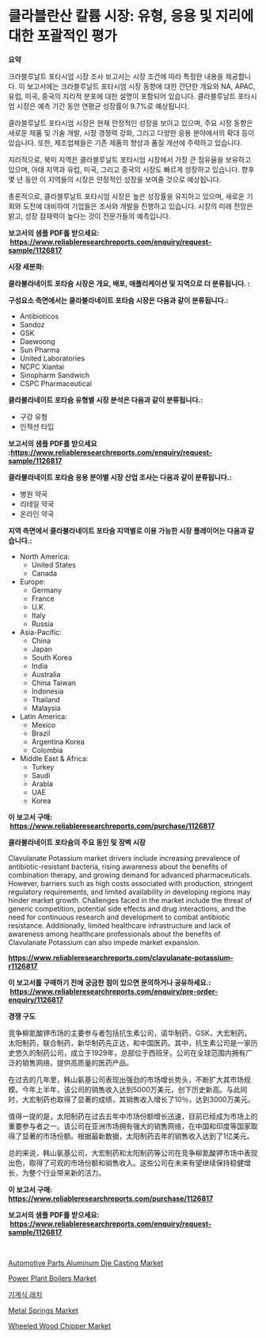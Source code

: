 <p><h1>클라블란산 칼륨 시장: 유형, 응용 및 지리에 대한 포괄적인 평가</h1></p><p><strong>요약</strong></p>
<p><p>크라블루날트 포타시엄 시장 조사 보고서는 시장 조건에 따라 특정한 내용을 제공합니다. 이 보고서에는 크라블루날트 포타시엄 시장 동향에 대한 간단한 개요와 NA, APAC, 유럽, 미국, 중국의 지리적 분포에 대한 설명이 포함되어 있습니다. 클라블루날트 포타시엄 시장은 예측 기간 동안 연평균 성장률이 9.7%로 예상됩니다.</p><p>클라블루날트 포타시엄 시장은 현재 안정적인 성장을 보이고 있으며, 주요 시장 동향은 새로운 제품 및 기술 개발, 시장 경쟁력 강화, 그리고 다양한 응용 분야에서의 확대 등이 있습니다. 또한, 제조업체들은 기존 제품의 향상과 품질 개선에 주력하고 있습니다.</p><p>지리적으로, 북미 지역은 클라블루날트 포타시엄 시장에서 가장 큰 점유율을 보유하고 있으며, 아태 지역과 유럽, 미국, 그리고 중국의 시장도 빠르게 성장하고 있습니다. 향후 몇 년 동안 이 지역들의 시장은 안정적인 성장을 보여줄 것으로 예상됩니다.</p><p>총론적으로, 클라블루날트 포타시엄 시장은 높은 성장률을 유지하고 있으며, 새로운 기회와 도전에 대비하여 기업들은 조사와 개발을 진행하고 있습니다. 시장의 미래 전망은 밝고, 성장 잠재력이 높다는 것이 전문가들의 예측입니다.</p></p>
<p><strong>보고서의 샘플 PDF를 받으세요: &nbsp;<a href="https://www.reliableresearchreports.com/enquiry/request-sample/1126817">https://www.reliableresearchreports.com/enquiry/request-sample/1126817</a></strong></p>
<p><strong>시장 세분화:</strong></p>
<p><strong> 클라불라네이트 포타슘 시장은 개요, 배포, 애플리케이션 및 지역으로 더 분류됩니다. :</strong></p>
<p><strong>구성요소 측면에서는 클라불라네이트 포타슘 시장은 다음과 같이 분류됩니다.:</strong></p>
<p><ul><li>Antibioticos</li><li>Sandoz</li><li>GSK</li><li>Daewoong</li><li>Sun Pharma</li><li>United Laboratories</li><li>NCPC Xiantai</li><li>Sinopharm Sandwich</li><li>CSPC Pharmaceutical</li></ul></p>
<p><strong> 클라불라네이트 포타슘 유형별 시장 분석은 다음과 같이 분류됩니다.:</strong></p>
<p><ul><li>구강 유형</li><li>인젝션 타입</li></ul></p>
<p><strong>보고서의 샘플 PDF를 받으세요 :<a href="https://www.reliableresearchreports.com/enquiry/request-sample/1126817">https://www.reliableresearchreports.com/enquiry/request-sample/1126817</a></strong></p>
<p><strong> 클라불라네이트 포타슘 응용 분야별 시장 산업 조사는 다음과 같이 분류됩니다.:</strong></p>
<p><ul><li>병원 약국</li><li>리테일 약국</li><li>온라인 약국</li></ul></p>
<p><strong>지역 측면에서 클라불라네이트 포타슘 지역별로 이용 가능한 시장 플레이어는 다음과 같습니다.:</strong></p>
<p><ul>
    <li>
        North America:
        <ul>
            <li>United States</li>
            <li>Canada</li>
        </ul>
    </li>
    <li>
        Europe:
        <ul>
            <li>Germany</li>
            <li>France</li>
            <li>U.K.</li>
            <li>Italy</li>
            <li>Russia</li>
        </ul>
    </li>
    <li>
        Asia-Pacific:
        <ul>
            <li>China</li>
            <li>Japan</li>
            <li>South Korea</li>
            <li>India</li>
            <li>Australia</li>
            <li>China Taiwan</li>
            <li>Indonesia</li>
            <li>Thailand</li>
            <li>Malaysia</li>
        </ul>
    </li>
    <li>
        Latin America:
        <ul>
            <li>Mexico</li>
            <li>Brazil</li>
            <li>Argentina Korea</li>
            <li>Colombia</li>
        </ul>
    </li>
    <li>
        Middle East & Africa:
        <ul>
            <li>Turkey</li>
            <li>Saudi</li>
            <li>Arabia</li>
            <li>UAE</li>
            <li>Korea</li>
        </ul>
    </li>
    </ul></p>
<p><strong>이 보고서 구매: &nbsp;<a href="https://www.reliableresearchreports.com/purchase/1126817">https://www.reliableresearchreports.com/purchase/1126817</a></strong></p>
<p><strong>클라불라네이트 포타슘의 주요 동인 및 장벽 시장</strong></p>
<p><p>Clavulanate Potassium market drivers include increasing prevalence of antibiotic-resistant bacteria, rising awareness about the benefits of combination therapy, and growing demand for advanced pharmaceuticals. However, barriers such as high costs associated with production, stringent regulatory requirements, and limited availability in developing regions may hinder market growth. Challenges faced in the market include the threat of generic competition, potential side effects and drug interactions, and the need for continuous research and development to combat antibiotic resistance. Additionally, limited healthcare infrastructure and lack of awareness among healthcare professionals about the benefits of Clavulanate Potassium can also impede market expansion.</p></p>
<p><strong><a href="https://www.reliableresearchreports.com/clavulanate-potassium-r1126817">https://www.reliableresearchreports.com/clavulanate-potassium-r1126817</a></strong></p>
<p><strong>이 보고서를 구매하기 전에 궁금한 점이 있으면 문의하거나 공유하세요.: &nbsp;<a href="https://www.reliableresearchreports.com/enquiry/pre-order-enquiry/1126817">https://www.reliableresearchreports.com/enquiry/pre-order-enquiry/1126817</a></strong></p>
<p><strong>경쟁 구도</strong></p>
<p><p>竞争柳氮酸钾市场的主要参与者包括抗生素公司，诺华制药，GSK，大宏制药，太阳制药，联合制药，新华制药先正达，和中国医药。其中，抗生素公司是一家历史悠久的制药公司，成立于1929年，总部位于西班牙。公司在全球范围内拥有广泛的销售网络，提供高质量的医药产品。</p><p>在过去的几年里，韩山氨基公司表现出强劲的市场增长势头，不断扩大其市场规模。今年上半年，该公司的销售收入达到5000万美元，创下历史新高。与此同时，大宏制药也取得了显著的成绩，其销售收入增长了10％，达到3000万美元。</p><p>值得一提的是，太阳制药在过去五年中市场份额增长迅速，目前已经成为市场上的重要参与者之一。该公司在亚洲市场拥有强大的销售网络，在中国和印度等国家取得了显著的市场份额。根据最新数据，太阳制药去年的销售收入达到了1亿美元。</p><p>总的来说，韩山氨基公司，大宏制药和太阳制药等公司在竞争柳氮酸钾市场中表现出色，取得了可观的市场份额和销售收入。这些公司在未来有望继续保持稳健增长，为整个行业带来新的活力。</p></p>
<p><strong>이 보고서 구매: &nbsp; <a href="https://www.reliableresearchreports.com/purchase/1126817">https://www.reliableresearchreports.com/purchase/1126817</a></strong></p>
<p><strong>보고서의 샘플 PDF를 받으세요: &nbsp;<a href="https://www.reliableresearchreports.com/enquiry/request-sample/1126817">https://www.reliableresearchreports.com/enquiry/request-sample/1126817</a></strong><strong></strong></p>
<p>&nbsp;</p>
<p><p><a href="https://www.linkedin.com/pulse/automotive-parts-aluminum-die-casting-market-trends-forecast-xorpf?trackingId=MA5JvjBjYVm6Yx5ByWRlwg%3D%3D">Automotive Parts Aluminum Die Casting Market</a></p><p><a href="https://github.com/joannagoyvaerts/Market-Research-Report-List-2/blob/main/power-plant-boilers-market.md">Power Plant Boilers Market</a></p><p><a href="https://github.com/akzkkws047661437/Market-Research-Report-List-1/blob/main/994198224640.md">기계식 래치</a></p><p><a href="https://github.com/abdelrhmankishk22/Market-Research-Report-List-4/blob/main/metal-springs-market.md">Metal Springs Market</a></p><p><a href="https://view.publitas.com/reportprime-1/wheeled-wood-chipper-market-analysis-its-cagr-market-segmentation-and-global-industry-overview/">Wheeled Wood Chipper Market</a></p></p>